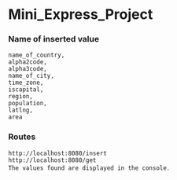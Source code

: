 # Mini_Express_Project


### Name of inserted value
```
name_of_country, 
alpha2code, 
alpha3code, 
name_of_city, 
time_zone, 
iscapital, 
region, 
population, 
latlng, 
area
```

### Routes

```
http://localhost:8080/insert
http://localhost:8080/get  
The values found are displayed in the console․
```
